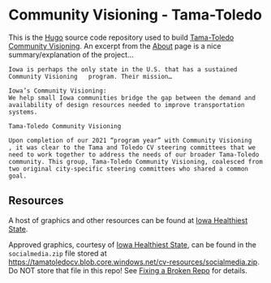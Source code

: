 # Community Visioning - Tama-Toledo

This is the [Hugo](https://gohugo.io) source code repository used to build [Tama-Toledo Community Visioning](https://cv.tamatoledo.org/).  An excerpt from the [About](https://cv.tamatoledo.org/about) page is a nice summary/explanation of the project...

```
Iowa is perhaps the only state in the U.S. that has a sustained Community Visioning   program. Their mission…

Iowa’s Community Visioning:
We help small Iowa communities bridge the gap between the demand and availability of design resources needed to improve transportation systems.
 
Tama-Toledo Community Visioning

Upon completion of our 2021 “program year” with Community Visioning   , it was clear to the Tama and Toledo CV steering committees that we need to work together to address the needs of our broader Tama-Toledo community. This group, Tama-Toledo Community Visioning, coalesced from two original city-specific steering committees who shared a common goal.
```

## Resources

A host of graphics and other resources can be found at [Iowa Healthiest State](http://www.iowahealthieststate.com/resources/individuals/5210/resources/).  

Approved graphics, courtesy of [Iowa Healthiest State](http://www.iowahealthieststate.com), can be found in the `socialmedia.zip` file stored at https://tamatoledocv.blob.core.windows.net/cv-resources/socialmedia.zip.  Do NOT store that file in this repo!  See [Fixing a Broken Repo](http://blog.SummittDweller.com/posts/2023/01/fixing-a-broken-repo/) for details.  
